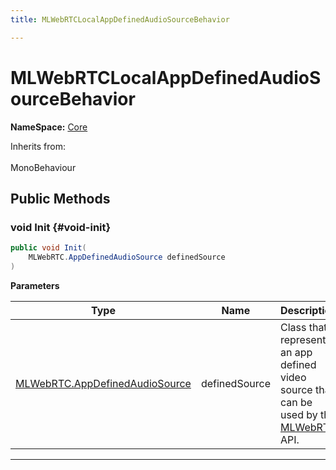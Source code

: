 ```yaml
---
title: MLWebRTCLocalAppDefinedAudioSourceBehavior

---
```


# MLWebRTCLocalAppDefinedAudioSourceBehavior



**NameSpace:** 
[Core](/unity-api/api/MagicLeap.Core/MagicLeap.Core.md) 





Inherits from: <br></br>MonoBehaviour




## Public Methods

### void Init {#void-init}

```csharp
public void Init(
    MLWebRTC.AppDefinedAudioSource definedSource
)
```


**Parameters**

| Type | Name  | Description  | 
|--|--|--|
| [MLWebRTC.AppDefinedAudioSource](/unity-api/api/UnityEngine.XR.MagicLeap/MLWebRTC/AppDefinedAudioSource/UnityEngine.XR.MagicLeap.MLWebRTC.AppDefinedAudioSource.md) |definedSource|Class that represents an app defined video source that can be used by the [MLWebRTC](/unity-api/api/UnityEngine.XR.MagicLeap/MLWebRTC/UnityEngine.XR.MagicLeap.MLWebRTC.md) API. |






-----------

